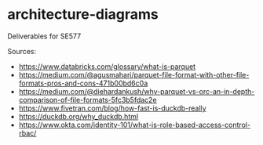 # architecture-diagrams

Deliverables for SE577

Sources:

- https://www.databricks.com/glossary/what-is-parquet
- https://medium.com/@agusmahari/parquet-file-format-with-other-file-formats-pros-and-cons-471b00bd6c0a
- https://medium.com/@diehardankush/why-parquet-vs-orc-an-in-depth-comparison-of-file-formats-5fc3b5fdac2e
- https://www.fivetran.com/blog/how-fast-is-duckdb-really
- https://duckdb.org/why_duckdb.html
- https://www.okta.com/identity-101/what-is-role-based-access-control-rbac/
